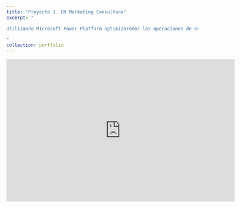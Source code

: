 ```yaml
---
title: "Proyecto 1. DH Marketing Consultans"
excerpt: "

Utilizando Microsoft Power Platform optimizaremos las operaciones de esta organización <br/>

"
collection: portfolio
---
```


<iframe title="Proyecto 1. DH Marketing Consultans" width="600" height="373.5" src="https://app.powerbi.com/view?r=eyJrIjoiZGFlMThkMTUtZTcwYi00YzFiLTlmYzktYjViMDFiMzk4YjE3IiwidCI6ImEzY2QwMDVjLTI1MTQtNDcwOS1iNTg4LTFkNzhiZTM3NTBhNiIsImMiOjl9" frameborder="0" allowFullScreen="true"></iframe>

